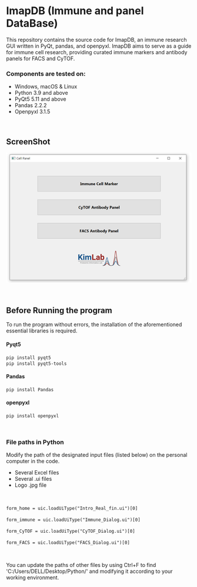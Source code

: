 
# ImapDB (Immune and panel DataBase)
This repository contains the source code for ImapDB, an immune research GUI written in PyQt, pandas, and openpyxl. ImapDB aims to serve as a guide for immune cell research, providing curated immune markers and antibody panels for FACS and CyTOF. 

### Components are tested on:
-	Windows, macOS & Linux
-	Python 3.9 and above
-	PyQt5 5.11 and above
-	Pandas 2.2.2
-	Openpyxl 3.1.5

  
 <br/>
    

## ScreenShot
 ![image](ImapDB_mainwindow.png)

 <br/>

## Before Running the program

To run the program without errors, the installation of the aforementioned essential libraries is required.


#### Pyqt5
    pip install pyqt5
    pip install pyqt5-tools
    
#### Pandas
    pip install Pandas
    
#### openpyxl
    pip install openpyxl

 <br/>

### File paths in Python
Modify the path of the designated input files (listed below) on the personal computer in the code.
-	Several Excel files
-	Several .ui files
-	Logo .jpg file

<br/>

`
form_home = uic.loadUiType("Intro_Real_fin.ui")[0]
`

`
form_immune = uic.loadUiType("Immune_Dialog.ui")[0]
`

`
form_CyTOF = uic.loadUiType("CyTOF_Dialog.ui")[0]
`

`
form_FACS = uic.loadUiType("FACS_Dialog.ui")[0]
`

<br/>

You can update the paths of other files by using Ctrl+F to find 'C:/Users/DELL/Desktop/Python/' and modifying it according to your working environment.
